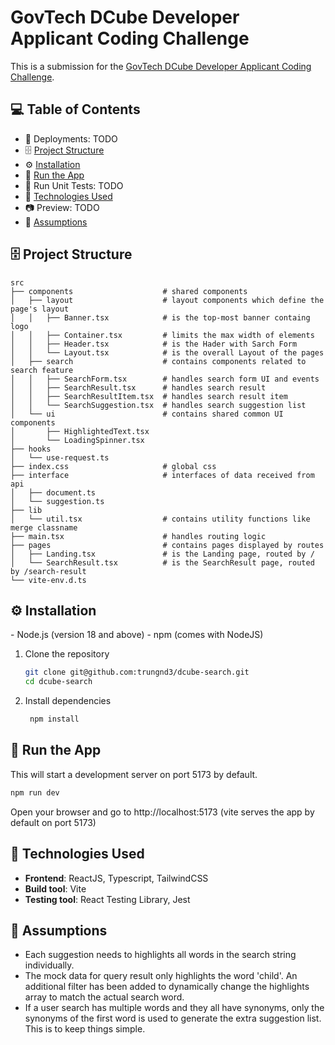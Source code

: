 # GovTech DCube Developer Applicant Coding Challenge

This is a submission for the [GovTech DCube Developer Applicant Coding Challenge](https://gist.github.com/yuhong90/b5544baebde4bfe9fe2d12e8e5502cbf).

## 💻 Table of Contents

- 🔗 Deployments: TODO
- 🗄️ [Project Structure](#project-structure)
- ⚙️ [Installation](#installation)
- 🚄 [Run the App](#run-the-app)
- 🧪 Run Unit Tests: TODO
- 🧱 [Technologies Used](#technologies-used)
- 📷 Preview: TODO
- 📝 [Assumptions](#assumptions)

<h2 id="project-structure">🗄️ Project Structure</h2>

```
src
├── components                    # shared components
│   ├── layout                    # layout components which define the page's layout
│   │   ├── Banner.tsx            # is the top-most banner containg logo
│   │   ├── Container.tsx         # limits the max width of elements
│   │   ├── Header.tsx            # is the Hader with Sarch Form
│   │   └── Layout.tsx            # is the overall Layout of the pages
│   ├── search                    # contains components related to search feature
│   │   ├── SearchForm.tsx        # handles search form UI and events
│   │   ├── SearchResult.tsx      # handles search result
│   │   ├── SearchResultItem.tsx  # handles search result item
│   │   └── SearchSuggestion.tsx  # handles search suggestion list
│   └── ui                        # contains shared common UI components
│       ├── HighlightedText.tsx
│       └── LoadingSpinner.tsx
├── hooks
│   └── use-request.ts
├── index.css                     # global css
├── interface                     # interfaces of data received from api
│   ├── document.ts
│   └── suggestion.ts
├── lib
│   └── util.tsx                  # contains utility functions like merge classname
├── main.tsx                      # handles routing logic
├── pages                         # contains pages displayed by routes
│   ├── Landing.tsx               # is the Landing page, routed by /
│   └── SearchResult.tsx          # is the SearchResult page, routed by /search-result
└── vite-env.d.ts
```

<h2 id="installation">⚙️ Installation</h2>
- Node.js (version 18 and above)
- npm (comes with NodeJS)

1. Clone the repository

   ```bash
   git clone git@github.com:trungnd3/dcube-search.git
   cd dcube-search
   ```

2. Install dependencies

   ```bash
    npm install
   ```

<h2 id="run-the-app">🚄 Run the App</h2>

This will start a development server on port 5173 by default.

```bash
npm run dev
```

Open your browser and go to http://localhost:5173 (vite serves the app by default on port 5173)

<h2 id="technologies-used">🧱 Technologies Used</h2>

- **Frontend**: ReactJS, Typescript, TailwindCSS
- **Build tool**: Vite
- **Testing tool**: React Testing Library, Jest

<h2 id="assumptions">📝 Assumptions</h2>

- Each suggestion needs to highlights all words in the search string individually.
- The mock data for query result only highlights the word 'child'. An additional filter has been added to dynamically change the highlights array to match the actual search word.
- If a user search has multiple words and they all have synonyms, only the synonyms of the first word is used to generate the extra suggestion list. This is to keep things simple.
